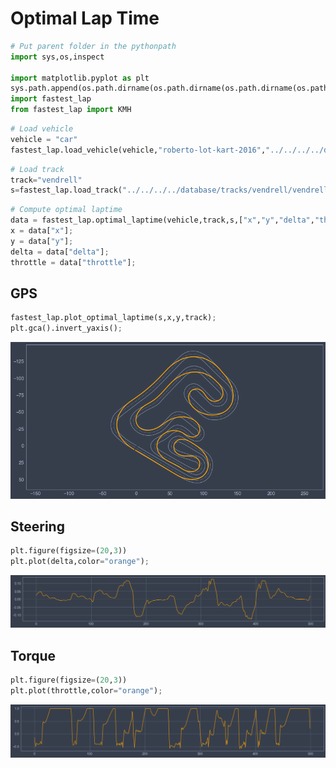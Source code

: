 # Optimal Lap Time


```python
# Put parent folder in the pythonpath
import sys,os,inspect

import matplotlib.pyplot as plt
sys.path.append(os.path.dirname(os.path.dirname(os.path.dirname(os.path.abspath(inspect.getfile(inspect.currentframe()))))))
import fastest_lap
from fastest_lap import KMH
```


```python
# Load vehicle
vehicle = "car"
fastest_lap.load_vehicle(vehicle,"roberto-lot-kart-2016","../../../../database/vehicles/kart/roberto-lot-kart-2016.xml");
```


```python
# Load track
track="vendrell"
s=fastest_lap.load_track("../../../../database/tracks/vendrell/vendrell.xml",track);
```


```python
# Compute optimal laptime
data = fastest_lap.optimal_laptime(vehicle,track,s,["x","y","delta","throttle"]);
x = data["x"];
y = data["y"];
delta = data["delta"];
throttle = data["throttle"];
```

## GPS


```python
fastest_lap.plot_optimal_laptime(s,x,y,track);
plt.gca().invert_yaxis();
```


    
![png](output_6_0.png)
    


## Steering


```python
plt.figure(figsize=(20,3))
plt.plot(delta,color="orange");
```


    
![png](output_8_0.png)
    


## Torque


```python
plt.figure(figsize=(20,3))
plt.plot(throttle,color="orange");
```


    
![png](output_10_0.png)
    



```python

```
